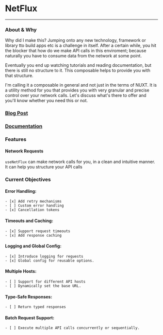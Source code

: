 # NetFlux
---

### About & Why
Why did I make this?
Jumping onto any new technology, framework or library tto build apps etc is a challenge in itself. 
After a certain while, you hit the blocker that how do we make API calls in this enviroment; because naturally 
you have to consume data from the network at some point.

Eventually you end up watching tutorials and reading documentation, but there is still no structure to it. 
This composable helps to provide you with that structure. 

I'm calling it a composable in general and not just in the terms of NUXT. It is a utility method for you that provides you 
with very granular and precise control over your network calls. 
Let's discuss what's there to offer and you'll know whether 
you need this or not.  


### [Blog Post](https://dh00mk3tu.github.io/blogs/posts/use-net-stack/)
### [Documentation](https://use-netflux.nuxt.space/documentation)

### Features 
#### Network Requests 
`useNetFlux` can make network calls for you, in a clean and intuitive manner. It can help you structure your API calls  

### Current Objectives 
#### Error Handling: 
    - [x] Add retry mechanisms
    - [ ] Custom error handling 
    - [x] Cancellation tokens 
#### Timeouts and Caching: 
    - [x] Support request timeouts  
    - [x] Add response caching
#### Logging and Global Config: 
    - [x] Introduce logging for requests 
    - [x] Global config for reusable options.
#### Multiple Hosts: 
    - [ ] Support for different API hosts
    - [ ] Dynamically set the base URL.
#### Type-Safe Responses: 
    - [ ] Return typed responses
#### Batch Request Support: 
    - [ ] Execute multiple API calls concurrently or sequentially.